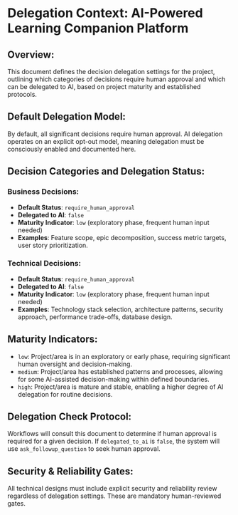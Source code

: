 # Delegation Context: AI-Powered Learning Companion Platform

## Overview:
This document defines the decision delegation settings for the project, outlining which categories of decisions require human approval and which can be delegated to AI, based on project maturity and established protocols.

## Default Delegation Model:
By default, all significant decisions require human approval. AI delegation operates on an explicit opt-out model, meaning delegation must be consciously enabled and documented here.

## Decision Categories and Delegation Status:

### Business Decisions:
- **Default Status**: `require_human_approval`
- **Delegated to AI**: `false`
- **Maturity Indicator**: `low` (exploratory phase, frequent human input needed)
- **Examples**: Feature scope, epic decomposition, success metric targets, user story prioritization.

### Technical Decisions:
- **Default Status**: `require_human_approval`
- **Delegated to AI**: `false`
- **Maturity Indicator**: `low` (exploratory phase, frequent human input needed)
- **Examples**: Technology stack selection, architecture patterns, security approach, performance trade-offs, database design.

## Maturity Indicators:
- `low`: Project/area is in an exploratory or early phase, requiring significant human oversight and decision-making.
- `medium`: Project/area has established patterns and processes, allowing for some AI-assisted decision-making within defined boundaries.
- `high`: Project/area is mature and stable, enabling a higher degree of AI delegation for routine decisions.

## Delegation Check Protocol:
Workflows will consult this document to determine if human approval is required for a given decision. If `delegated_to_ai` is `false`, the system will use `ask_followup_question` to seek human approval.

## Security & Reliability Gates:
All technical designs must include explicit security and reliability review regardless of delegation settings. These are mandatory human-reviewed gates.
